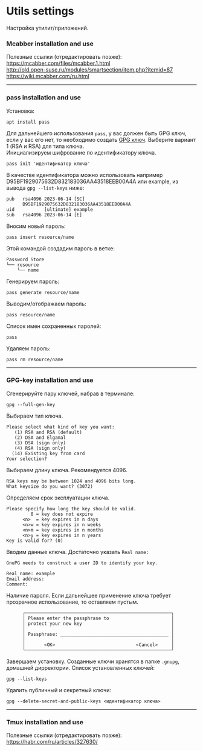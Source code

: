 # Utils settings
Настройка утилит/приложений.
### Mcabber installation and use  
Полезные ссылки (отредактировать позже):  
https://mcabber.com/files/mcabber.1.html  
http://old.open-suse.ru/modules/smartsection/item.php?itemid=87  
https://wiki.mcabber.com/ru.html

---
### pass installation and use
Установка:
```
apt install pass
```
Для дальнейшего использования `pass`, у вас должен быть GPG ключ, если у вас его нет, то необходимо создать [GPG ключ](https://github.com/Occisor/memos-and-guides/blob/main/utils.md#gpg-key-installation-and-use "GPG-key установка"). Выберите вариант 1 (RSA и RSA) для типа ключа.  
Инициализируем шифрование по идентификатору ключа.
```
pass init 'идентификатор ключа'
```
В качестве идентификатора можно использовать например D95BF1929075632D832183036AA43518EEB00A4A или example, из вывода `gpg --list-keys` ниже:
```
pub   rsa4096 2023-06-14 [SC]
      D95BF1929075632D832183036AA43518EEB00A4A
uid           [ultimate] example
sub   rsa4096 2023-06-14 [E]
```
Вносим новый пароль:
```
pass insert resource/name
```
Этой командой создадим пароль в ветке:
```
Password Store
└── resource
    └── name
```
Генерируем пароль:
```
pass generate resource/name
```
Выводим/отображаем пароль:
```
pass resource/name
```
Список имен сохраненных паролей:
```
pass
```
Удаляем пароль:
```
pass rm resource/name
```
---
### GPG-key installation and use
Сгенерируйте пару ключей, набрав в терминале:
```
gpg --full-gen-key
```
Выбираем тип ключа.
```
Please select what kind of key you want:
   (1) RSA and RSA (default)
   (2) DSA and Elgamal
   (3) DSA (sign only)
   (4) RSA (sign only)
  (14) Existing key from card
Your selection?
```
Выбираем длину ключа. Рекомендуется 4096.
```
RSA keys may be between 1024 and 4096 bits long.
What keysize do you want? (3072)
```
Определяем срок эксплуатации ключа.
```
Please specify how long the key should be valid.
         0 = key does not expire
      <n>  = key expires in n days
      <n>w = key expires in n weeks
      <n>m = key expires in n months
      <n>y = key expires in n years
Key is valid for? (0)
````
Вводим данные ключа. Достаточно указать `Real name:`
```
GnuPG needs to construct a user ID to identify your key.

Real name: example
Email address:
Comment:
```
Наличие пароля. Если дальнейшее применение ключа требует прозрачное использование, то оставляем пустым.
```
      ┌──────────────────────────────────────────────────────┐
      │ Please enter the passphrase to                       │
      │ protect your new key                                 │
      │                                                      │
      │ Passphrase: ________________________________________ │
      │                                                      │
      │       <OK>                              <Cancel>     │
      └──────────────────────────────────────────────────────┘
```
Завершаем установку. Созданные ключи хранятся в папке `.gnupg`, домашней дирректории.
Список установленных ключей:
```
gpg --list-keys
```
Удалить публичный и секретный ключи:
```
gpg --delete-secret-and-public-keys <идентификатор ключа>
```

---
### Tmux installation and use
Полезные ссылки (отредактировать позже):  
https://habr.com/ru/articles/327630/
